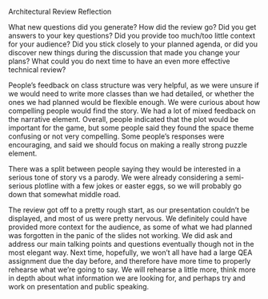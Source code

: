 Architectural Review Reflection


What new questions did you generate? How did the review go? Did you get answers to your key questions? Did you provide too much/too little context for your audience? Did you stick closely to your planned agenda, or did you discover new things during the discussion that made you change your plans? What could you do next time to have an even more effective technical review?

People’s feedback on class structure was very helpful, as we were unsure if we would need to write more classes than we had detailed, or whether the ones we had planned would be flexible enough.
We were curious about how compelling people would find the story. We had a lot of mixed feedback on the narrative element. Overall, people indicated that the plot would be important for the game, but some people said they found the space theme confusing or not very compelling. Some people’s responses were encouraging, and said we should focus on making a really strong puzzle element.

There was a split between people saying they would be interested in a serious tone of story vs a parody. We were already considering a semi-serious plotline with a few jokes or easter eggs, so we will probably go down that somewhat middle road.

The review got off to a pretty rough start, as our presentation couldn’t be displayed, and most of us were pretty nervous. We definitely could have provided more context for the audience, as some of what we had planned was forgotten in the panic of the slides not working. We did ask and address our main talking points and questions eventually though not in the most elegant way. Next time, hopefully, we won’t all have had a large QEA assignment due the day before, and therefore have more time to properly rehearse what we’re going to say.
We will rehearse a little more, think more in depth about what information we are looking for, and perhaps try and work on presentation and public speaking.

